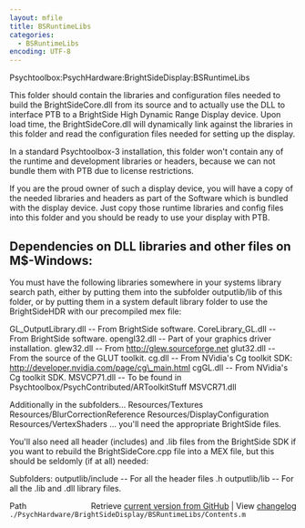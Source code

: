 ```yaml
---
layout: mfile
title: BSRuntimeLibs
categories:
  - BSRuntimeLibs
encoding: UTF-8
---
```


Psychtoolbox:PsychHardware:BrightSideDisplay:BSRuntimeLibs

This folder should contain the libraries and configuration files
needed to build the BrightSideCore.dll from its source and to
actually use the DLL to interface PTB to a BrightSide High Dynamic
Range Display device. Upon load time, the BrightSideCore.dll will
dynamically link against the libraries in this folder and read the
configuration files needed for setting up the display.

In a standard Psychtoolbox-3 installation, this folder won't contain
any of the runtime and development libraries or headers, because we
can not bundle them with PTB due to license restrictions.

If you are the proud owner of such a display device, you will have
a copy of the needed libraries and headers as part of the Software
which is bundled with the display device. Just copy those runtime
libraries and config files into this folder and you should be ready
to use your display with PTB.

Dependencies on DLL libraries and other files on M$-Windows:
------------------------------------------------------------

You must have the following libraries somewhere in your systems
library search path, either by putting them into the subfolder
outputlib/lib of this folder, or by putting them in a system default
library folder to use the BrightSideHDR with our precompiled mex file:

GL\_OutputLibrary.dll -- From BrightSide software.
CoreLibrary\_GL.dll   -- From BrightSide software.
opengl32.dll         -- Part of your graphics driver installation.
glew32.dll           -- From http://glew.sourceforge.net
glut32.dll           -- From the source of the GLUT toolkit.
cg.dll               -- From NVidia's Cg toolkit SDK:
                        http://developer.nvidia.com/page/cg\_main.html
cgGL.dll             -- From NVidia's Cg toolkit SDK.
MSVCP71.dll          -- To be found in Psychtoolbox/PsychContributed/ARToolkitStuff
MSVCR71.dll

Additionally in the subfolders...
Resources/Textures
Resources/BlurCorrectionReference
Resources/DisplayConfiguration
Resources/VertexShaders
... you'll need the appropriate BrightSide files.

You'll also need all header (includes) and .lib files from the BrightSide
SDK if you want to rebuild the BrightSideCore.cpp file into a MEX file,
but this should be seldomly (if at all) needed:

Subfolders:
outputlib/include    -- For all the header files .h
outputlib/lib        -- For all the .lib and .dll library files.


<div class="code_header" style="text-align:right;">
  <span style="float:left;">Path&nbsp;&nbsp;</span> <span class="counter">Retrieve <a href=
  "https://raw.github.com/Psychtoolbox-3/Psychtoolbox-3/beta/./PsychHardware/BrightSideDisplay/BSRuntimeLibs/Contents.m">current version from GitHub</a> | View <a href=
  "https://github.com/Psychtoolbox-3/Psychtoolbox-3/commits/beta/./PsychHardware/BrightSideDisplay/BSRuntimeLibs/Contents.m">changelog</a></span>
</div>
<div class="code">
  <code>./PsychHardware/BrightSideDisplay/BSRuntimeLibs/Contents.m</code>
</div>
